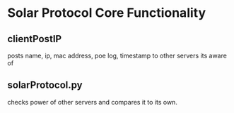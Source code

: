 # Solar Protocol Core Functionality

## clientPostIP

posts name, ip, mac address, poe log, timestamp to other servers its aware of

## solarProtocol.py

checks power of other servers and compares it to its own.
